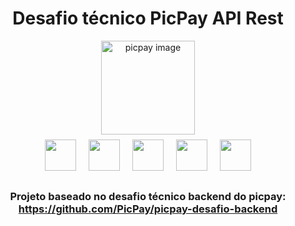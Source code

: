 <div align="center">

# Desafio técnico PicPay API Rest

<img src="https://ucarecdn.com/4339cd0e-2bd0-4a40-a8a0-1209b75212e4/" height="150px" alt="picpay image">


<div>
<img src="https://www.docker.com/app/uploads/2023/05/symbol_blue-docker-logo.png" height="50" style="margin:0.5rem">
<img src="https://upload.wikimedia.org/wikipedia/commons/thumb/7/79/Spring_Boot.svg/1200px-Spring_Boot.svg.png" height="50" style="margin: 0.5rem">
<img src="https://images.sftcdn.net/images/t_app-icon-m/p/917c77e8-96d1-11e6-8453-00163ed833e7/3780880766/mysql-com-icon.png" height="50" style="margin: 0.5rem">
<img src="https://cdn-icons-png.flaticon.com/512/226/226777.png" height="50" style="margin: 0.5rem">
<img src="https://static-00.iconduck.com/assets.00/file-type-maven-icon-1532x2048-ey28j8qf.png" height="50" style="margin: 0.5rem">

</div>

### Projeto baseado no desafio técnico backend do picpay: https://github.com/PicPay/picpay-desafio-backend

</div>

